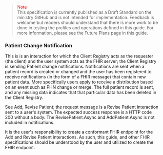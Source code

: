 ><span style="color:red">Note</span><br>This specification is currently published as a Draft Standard on the ministry GitHub and is not intended for implementation. Feedback is welcome but readers should understand that there is more work to be done in testing the profiles and operations defined in this guide. For more information, please see the Future Plans page in this guide.

### Patient Change Notification

This is is an interaction for which the Client Registry acts as the requester (the client) and the user system acts as the FHIR server; the Client Registry is sending Patient change notifications.  Notifications are sent when a patient record is created or changed and the user has been registered to receive notifications (in the form of a FHIR message) that contain new patient data.  More specifically users apply to receive a distribution based on an event such as PHN change or merge.  The full patient record is sent, and any missing data indicates that that particular data has been deleted in the Client Registry.

See Add, Revise Patient; the request message is a Revise Patient interaction sent to a user's system.  The expected success response is a HTTP code 200 without a body.  The RevisePatient.Async and AddPatient.Async is not included in notifications.

It is the user's responsibility to create a conformant FHIR endpoint for the Add and Revise Patient interactions.  As such, this guide, and other FHIR specifications should be understood by the user and utilized to create the FHIR endpoint.

